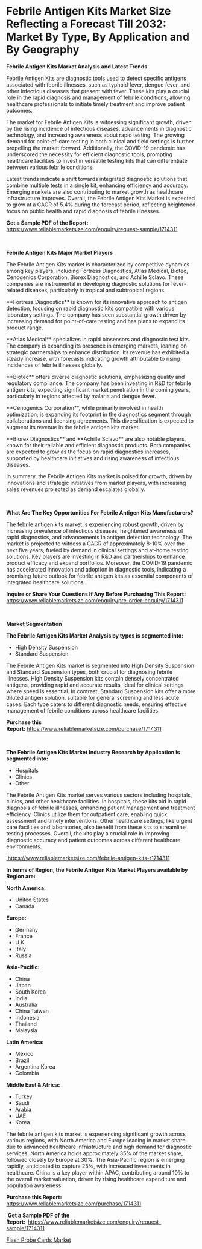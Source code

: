 <p><h1>Febrile Antigen Kits Market Size Reflecting a Forecast Till 2032: Market By Type, By Application and By Geography</h1></p><p><strong>Febrile Antigen Kits Market Analysis and Latest Trends</strong></p>
<p><p>Febrile Antigen Kits are diagnostic tools used to detect specific antigens associated with febrile illnesses, such as typhoid fever, dengue fever, and other infectious diseases that present with fever. These kits play a crucial role in the rapid diagnosis and management of febrile conditions, allowing healthcare professionals to initiate timely treatment and improve patient outcomes.</p><p>The market for Febrile Antigen Kits is witnessing significant growth, driven by the rising incidence of infectious diseases, advancements in diagnostic technology, and increasing awareness about rapid testing. The growing demand for point-of-care testing in both clinical and field settings is further propelling the market forward. Additionally, the COVID-19 pandemic has underscored the necessity for efficient diagnostic tools, prompting healthcare facilities to invest in versatile testing kits that can differentiate between various febrile conditions.</p><p>Latest trends indicate a shift towards integrated diagnostic solutions that combine multiple tests in a single kit, enhancing efficiency and accuracy. Emerging markets are also contributing to market growth as healthcare infrastructure improves. Overall, the Febrile Antigen Kits Market is expected to grow at a CAGR of 5.4% during the forecast period, reflecting heightened focus on public health and rapid diagnosis of febrile illnesses.</p></p>
<p><strong>Get a Sample PDF of the Report:&nbsp;</strong> <a href="https://www.reliablemarketsize.com/enquiry/request-sample/1714311?utm_campaign=3201&utm_medium=2&utm_source=Github&utm_content=ia&utm_term=28032025&utm_id=febrile-antigen-kits">https://www.reliablemarketsize.com/enquiry/request-sample/1714311</a></p>
<p>&nbsp;</p>
<p><strong>Febrile Antigen Kits Major Market Players</strong></p>
<p><p>The Febrile Antigen Kits market is characterized by competitive dynamics among key players, including Fortress Diagnostics, Atlas Medical, Biotec, Cenogenics Corporation, Biorex Diagnostics, and Achille Sclavo. These companies are instrumental in developing diagnostic solutions for fever-related diseases, particularly in tropical and subtropical regions.</p><p>**Fortress Diagnostics** is known for its innovative approach to antigen detection, focusing on rapid diagnostic kits compatible with various laboratory settings. The company has seen substantial growth driven by increasing demand for point-of-care testing and has plans to expand its product range.</p><p>**Atlas Medical** specializes in rapid biosensors and diagnostic test kits. The company is expanding its presence in emerging markets, leaning on strategic partnerships to enhance distribution. Its revenue has exhibited a steady increase, with forecasts indicating growth attributable to rising incidences of febrile illnesses globally.</p><p>**Biotec** offers diverse diagnostic solutions, emphasizing quality and regulatory compliance. The company has been investing in R&D for febrile antigen kits, expecting significant market penetration in the coming years, particularly in regions affected by malaria and dengue fever.</p><p>**Cenogenics Corporation**, while primarily involved in health optimization, is expanding its footprint in the diagnostics segment through collaborations and licensing agreements. This diversification is expected to augment its revenue in the febrile antigen kits market.</p><p>**Biorex Diagnostics** and **Achille Sclavo** are also notable players, known for their reliable and efficient diagnostic products. Both companies are expected to grow as the focus on rapid diagnostics increases, supported by healthcare initiatives and rising awareness of infectious diseases.</p><p>In summary, the Febrile Antigen Kits market is poised for growth, driven by innovations and strategic initiatives from market players, with increasing sales revenues projected as demand escalates globally.</p></p>
<p>&nbsp;</p>
<p><strong>What Are The Key Opportunities For Febrile Antigen Kits Manufacturers?</strong></p>
<p><p>The febrile antigen kits market is experiencing robust growth, driven by increasing prevalence of infectious diseases, heightened awareness of rapid diagnostics, and advancements in antigen detection technology. The market is projected to witness a CAGR of approximately 8-10% over the next five years, fueled by demand in clinical settings and at-home testing solutions. Key players are investing in R&D and partnerships to enhance product efficacy and expand portfolios. Moreover, the COVID-19 pandemic has accelerated innovation and adoption in diagnostic tools, indicating a promising future outlook for febrile antigen kits as essential components of integrated healthcare solutions.</p></p>
<p><strong>Inquire or Share Your Questions If Any Before Purchasing This Report:</strong> <a href="https://www.reliablemarketsize.com/enquiry/pre-order-enquiry/1714311?utm_campaign=3201&utm_medium=2&utm_source=Github&utm_content=ia&utm_term=28032025&utm_id=febrile-antigen-kits">https://www.reliablemarketsize.com/enquiry/pre-order-enquiry/1714311</a></p>
<p>&nbsp;</p>
<p><strong>Market Segmentation</strong></p>
<p><strong>The Febrile Antigen Kits Market Analysis by types is segmented into:</strong></p>
<p><ul><li>High Density Suspension</li><li>Standard Suspension</li></ul></p>
<p><p>The Febrile Antigen Kits market is segmented into High Density Suspension and Standard Suspension types, both crucial for diagnosing febrile illnesses. High Density Suspension kits contain densely concentrated antigens, providing rapid and accurate results, ideal for clinical settings where speed is essential. In contrast, Standard Suspension kits offer a more diluted antigen solution, suitable for general screening and less acute cases. Each type caters to different diagnostic needs, ensuring effective management of febrile conditions across healthcare facilities.</p></p>
<p><strong>Purchase this Report:&nbsp;</strong><a href="https://www.reliablemarketsize.com/purchase/1714311?utm_campaign=3201&utm_medium=2&utm_source=Github&utm_content=ia&utm_term=28032025&utm_id=febrile-antigen-kits">https://www.reliablemarketsize.com/purchase/1714311</a></p>
<p>&nbsp;</p>
<p><strong>The Febrile Antigen Kits Market Industry Research by Application is segmented into:</strong></p>
<p><ul><li>Hospitals</li><li>Clinics</li><li>Other</li></ul></p>
<p><p>The Febrile Antigen Kits market serves various sectors including hospitals, clinics, and other healthcare facilities. In hospitals, these kits aid in rapid diagnosis of febrile illnesses, enhancing patient management and treatment efficiency. Clinics utilize them for outpatient care, enabling quick assessment and timely interventions. Other healthcare settings, like urgent care facilities and laboratories, also benefit from these kits to streamline testing processes. Overall, the kits play a crucial role in improving diagnostic accuracy and patient outcomes across different healthcare environments.</p></p>
<p><a href="https://www.reliablemarketsize.com/febrile-antigen-kits-r1714311?utm_campaign=3201&utm_medium=2&utm_source=Github&utm_content=ia&utm_term=28032025&utm_id=febrile-antigen-kits">&nbsp;https://www.reliablemarketsize.com/febrile-antigen-kits-r1714311</a></p>
<p><strong>In terms of Region, the Febrile Antigen Kits Market Players available by Region are:</strong></p>
<p>
    <p> <strong> North America: </strong>
        <ul>
            <li>United States</li>
            <li>Canada</li>
        </ul>
        </p> 
    <p> <strong> Europe: </strong>
        <ul>
            <li>Germany</li>
            <li>France</li>
            <li>U.K.</li>
            <li>Italy</li>
            <li>Russia</li>
        </ul>
        </p> 
    <p> <strong> Asia-Pacific: </strong>
        <ul>
            <li>China</li>
            <li>Japan</li>
            <li>South Korea</li>
            <li>India</li>
            <li>Australia</li>
            <li>China Taiwan</li>
            <li>Indonesia</li>
            <li>Thailand</li>
            <li>Malaysia</li>
        </ul>
        </p> 
    <p> <strong> Latin America: </strong>
        <ul>
            <li>Mexico</li>
            <li>Brazil</li>
            <li>Argentina Korea</li>
            <li>Colombia</li>
        </ul>
        </p> 
    <p> <strong> Middle East & Africa: </strong>
        <ul>
            <li>Turkey</li>
            <li>Saudi</li>
            <li>Arabia</li>
            <li>UAE</li>
            <li>Korea</li>
        </ul>
    </p>
    </p>
<p><p>The febrile antigen kits market is experiencing significant growth across various regions, with North America and Europe leading in market share due to advanced healthcare infrastructure and high demand for diagnostic services. North America holds approximately 35% of the market share, followed closely by Europe at 30%. The Asia-Pacific region is emerging rapidly, anticipated to capture 25%, with increased investments in healthcare. China is a key player within APAC, contributing around 10% to the overall market valuation, driven by rising healthcare expenditure and population awareness.</p></p>
<p><strong>Purchase this Report: </strong><a href="https://www.reliablemarketsize.com/purchase/1714311?utm_campaign=3201&utm_medium=2&utm_source=Github&utm_content=ia&utm_term=28032025&utm_id=febrile-antigen-kits">https://www.reliablemarketsize.com/purchase/1714311</a></p>
<p>&nbsp;<strong>Get a Sample PDF of the Report:&nbsp;&nbsp;</strong><a href="https://www.reliablemarketsize.com/enquiry/request-sample/1714311?utm_campaign=3201&utm_medium=2&utm_source=Github&utm_content=ia&utm_term=28032025&utm_id=febrile-antigen-kits">https://www.reliablemarketsize.com/enquiry/request-sample/1714311</a></p>
<p><strong></strong></p>
<p><p><a href="https://github.com/vigoseiler/Market-Research-Report-List-1/blob/main/flash-probe-cards-market.md?utm_campaign=3201&utm_medium=2&utm_source=Github&utm_content=ia&utm_term=28032025&utm_id=febrile-antigen-kits">Flash Probe Cards Market</a></p></p>